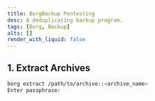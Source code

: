 ```yaml
---
title: BorgBackup Pentesting
desc: A deduplicating backup program.
tags: [Borg, Backup]
alts: []
render_with_liquid: false
---
```


## 1. Extract Archives

```sh
borg extract /path/to/archive::<archive_name>
Enter passphrase:
```